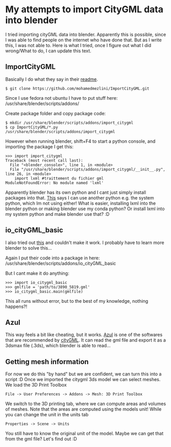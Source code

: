 My attempts to import CityGML data into blender
===============================================

I tried importing cityGML data into blender.
Apparently this is possible, since I was able to find people on the internet who have done that.
But as I write this, I was not able to.
Here is what I tried, once I figure out what I did wrong/What to do, I can update this text.


ImportCityGML
-------------

Basically I do what they say in their [readme](https://github.com/mohamedmezlini/ImportCityGML).

```
$ git clone https://github.com/mohamedmezlini/ImportCityGML.git
```

Since I use fedora not ubuntu I have to put stuff here:
/usr/share/blender/scripts/addons/

Create package folder and copy package code:

```
$ mkdir /usr/share/blender/scripts/addons/import_citygml
$ cp ImportCityGML/*.py /usr/share/blender/scripts/addons/import_citygml
```

However when running blender, shift+F4 to start a python console, and importing the package I get this:

```
>>> import import_citygml
Traceback (most recent call last):
  File "<blender_console>", line 1, in <module>
  File "/usr/share/blender/scripts/addons/import_citygml/__init__.py", line 26, in <module>
    import lxml #traittement du fichier gml
ModuleNotFoundError: No module named 'lxml'
```

Apparently blender has its own python and I cant just simply install packages into that.
[This](https://blender.stackexchange.com/questions/5287/using-3rd-party-python-modules) says I can use another python e.g. the system python, which Im not using either!
What is easier, installing lxml into the blender python or making blender use my conda python?
Or install lxml into my system python and make blender use that? :D


io_cityGML_basic
----------------

I also tried out [this](https://github.com/zeffii/io_cityGML_basic) and couldn't make it work.
I probably have to learn more blender to solve this...

Again I put their code into a package in here:
/usr/share/blender/scripts/addons/io_cityGML_basic

But I cant make it do anything:

```
>>> import io_citygml_basic
>>> gmlfile = 'path/to/3890_5819.gml'
>>> io_citygml_basic.main(gmlfile)
```

This all runs without error, but to the best of my knowledge, nothing happens?!

Azul
----

This way feels a bit like cheating, but it works.
[Azul](https://itunes.apple.com/nl/app/azul/id1173239678?mt=12) is one of the softwares that are recommended by [cityGML](https://www.citygml.org/software/).
It can read the gml file and export it as a 3dsmax file (.3ds), which blender is able to read...

Getting mesh information
------------------------

For now we do this "by hand" but we are confident, we can turn this into a script :D
Once we imported the citygml 3ds model we can select meshes.
We load the 3D Print Toolbox

```
File -> User Preferences -> Addons -> Mesh: 3D Print Toolbox
```

We switch to the 3D printing tab, where we can compute areas and volumes of meshes.
Note that the areas are computed using the models unit!
While you can change the unit in the units tab

```
Properties -> Scene -> Units
```

You still have to know the original unit of the model.
Maybe we can get that from the gml file? Let's find out :D



